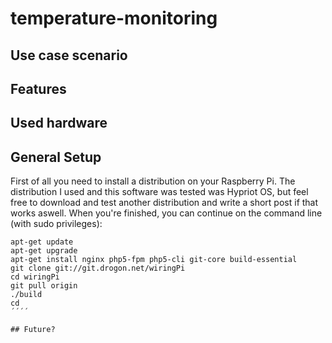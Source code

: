 # temperature-monitoring

## Use case scenario
## Features
## Used hardware
## General Setup
First of all you need to install a distribution on your Raspberry Pi. The distribution I used and this software was tested was Hypriot OS, but feel free to download and test another distribution and write a short post if that works aswell. When you're finished, you can continue on the command line (with sudo privileges):
````
apt-get update
apt-get upgrade
apt-get install nginx php5-fpm php5-cli git-core build-essential
git clone git://git.drogon.net/wiringPi
cd wiringPi
git pull origin
./build
cd
´´´´

## Future?
